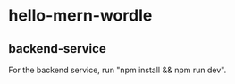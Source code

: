 # hello-mern-wordle

## backend-service

For the backend service, run "npm install && npm run dev".  
